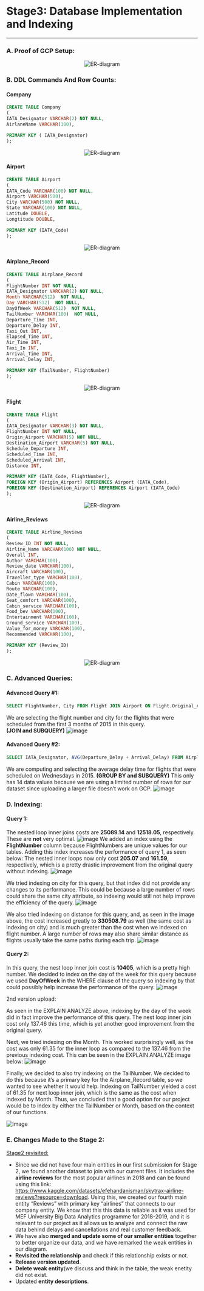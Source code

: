 
# Stage3: Database Implementation and Indexing
------------------------------------------

### A. Proof of GCP Setup:
<p align="center">
  <img src="https://github.com/ollill0823/103.UIUC_MS_CS-442-Database-Systems/blob/main/doc/Stage3_Database_Implementatio_and_Indexing/Image/Proof%20of%20GCP%20Setup.png" alt="ER-diagram"/>
</p>

### B. DDL Commands And Row Counts:
#### Company
``` sql
CREATE TABLE Company
(
IATA_Designator VARCHAR(2) NOT NULL, 
AirlaneName VARCHAR(100),

PRIMARY KEY ( IATA_Designator)
);
```
<p align="center">
  <img src="https://github.com/ollill0823/103.UIUC_MS_CS-442-Database-Systems/blob/main/doc/Stage3_Database_Implementatio_and_Indexing/Image/Company_count.png" alt="ER-diagram"/>
</p>

#### Airport
``` sql
CREATE TABLE Airport
(
IATA_Code VARCHAR(100) NOT NULL, 
Airport VARCHAR(500),
City VARCHAR(500) NOT NULL,
State VARCHAR(100) NOT NULL,
Latitude DOUBLE,
Longtitude DOUBLE,

PRIMARY KEY (IATA_Code)
);
```
<p align="center">
  <img src="https://github.com/ollill0823/103.UIUC_MS_CS-442-Database-Systems/blob/main/doc/Stage3_Database_Implementatio_and_Indexing/Image/Airport_count.png" alt="ER-diagram"/>
</p>

#### Airplane_Record
``` sql
CREATE TABLE Airplane_Record
(
FlightNumber INT NOT NULL,
IATA_Designator VARCHAR(2) NOT NULL, 
Month VARCHAR(512)  NOT NULL, 
Day VARCHAR(512)  NOT NULL, 
DayOfWeek VARCHAR(512)  NOT NULL, 
TailNumber VARCHAR(100)  NOT NULL,
Departure_Time INT, 
Departure_Delay INT, 
Taxi_Out INT, 
Elapsed_Time INT,
Air_Time INT, 
Taxi_In INT,
Arrival_Time INT, 
Arrival_Delay INT, 

PRIMARY KEY (TailNumber, FlightNumber)
);
```
<p align="center">
  <img src="https://github.com/ollill0823/103.UIUC_MS_CS-442-Database-Systems/blob/main/doc/Stage3_Database_Implementatio_and_Indexing/Image/Airplane_Records_count.png" alt="ER-diagram"/>
</p>


#### Flight
``` sql
CREATE TABLE Flight
(
IATA_Designator VARCHAR(3) NOT NULL, 
FlightNumber INT NOT NULL,
Origin_Airport VARCHAR(5) NOT NULL,
Destination_Airport VARCHAR(5) NOT NULL,
Schedule_Departure INT, 
Scheduled_Time INT, 
Scheduled_Arrival INT, 
Distance INT,

PRIMARY KEY (IATA_Code, FlightNumber),
FOREIGN KEY (Origin_Airport) REFERENCES Airport (IATA_Code),
FOREIGN KEY (Destination_Airport) REFERENCES Airport (IATA_Code)
);
```

<p align="center">
  <img src="https://github.com/ollill0823/103.UIUC_MS_CS-442-Database-Systems/blob/main/doc/Stage3_Database_Implementatio_and_Indexing/Image/Flight_count.png" alt="ER-diagram"/>
</p>

#### Airline_Reviews
``` sql
CREATE TABLE Airline_Reviews
(
Review_ID INT NOT NULL,
Airline_Name VARCHAR(100) NOT NULL,
Overall INT,
Author VARCHAR(100),
Review_date VARCHAR(100),
Aircraft VARCHAR(100),
Traveller_type VARCHAR(100),
Cabin VARCHAR(100),
Route VARCHAR(100),
Date_flown VARCHAR(100),
Seat_comfort VARCHAR(100),
Cabin_service VARCHAR(100),  
Food_bev VARCHAR(100),
Entertainment VARCHAR(100),
Ground_service VARCHAR(100),
Value_for_money VARCHAR(100),
Recommended VARCHAR(100),

PRIMARY KEY (Review_ID)
);
```
<p align="center">
  <img src="https://github.com/ollill0823/103.UIUC_MS_CS-442-Database-Systems/blob/main/doc/Stage3_Database_Implementatio_and_Indexing/Image/Airplane_Reviews_count.png" alt="ER-diagram"/>
</p>

### C. Advanced Queries:
#### Advanced Query #1:

``` sql
SELECT FlightNumber, City FROM Flight JOIN Airport ON Flight.Original_Airport = Airport.IATA_Code WHERE FlightNumber IN (SELECT FlightNumber FROM Airplane_Record WHERE 1 <= Month and Month <=3);
``` 

We are selecting the flight number and city for the flights that were scheduled from the first 3 months of 2015 in this query.   
**(JOIN and SUBQUERY)**
![image](https://user-images.githubusercontent.com/97086822/224241311-036ba55d-6e70-4c32-9ed6-afae0e25c48f.png)

#### Advanced Query #2:
``` sql
SELECT IATA_Designator, AVG(Departure_Delay + Arrival_Delay) FROM Airplane_Record WHERE DayOfWeek IN (SELECT DayofWeek FROM Airplane_Record WHERE DayOfWeek = 4) GROUP BY IATA_Designator;
``` 
We are computing and selecting the average delay time for flights that were scheduled on Wednesdays in 2015. **(GROUP BY and SUBQUERY)**
This only has 14 data values because we are using a limited number of rows for our dataset since uploading a larger file doesn’t work on GCP.
![image](https://user-images.githubusercontent.com/97086822/224241547-8dfecf81-82e5-46f8-bd63-72027ade28fd.png)


### D. Indexing:
#### Query 1:
The nested loop inner joins costs are **25089.14** and **12518.05**, respectively. These are **not** very optimal.
![image](https://github.com/ollill0823/103.UIUC_MS_CS-442-Database-Systems/blob/main/doc/Stage3_Database_Implementatio_and_Indexing/Image/Query1-1.png)
We added an index using the **FlightNumber** column because FlightNumbers are unique values for our tables. Adding this index increases the performance of query 1, as seen below:
The nested inner loops now only cost **205.07** and **161.59**, respectively, which is a pretty drastic improvement from the original query without indexing.
![image](https://github.com/ollill0823/103.UIUC_MS_CS-442-Database-Systems/blob/main/doc/Stage3_Database_Implementatio_and_Indexing/Image/Query1-2.png)

We tried indexing on city for this query, but that index did not provide any changes to its performance. This could be because a large number of rows could share the same city attribute, so indexing would still not help improve the efficiency of the query.
![image](https://github.com/ollill0823/103.UIUC_MS_CS-442-Database-Systems/blob/main/doc/Stage3_Database_Implementatio_and_Indexing/Image/Query1-3.png)

We also tried indexing on distance for this query, and, as seen in the image above, the cost increased greatly to **330508.79** as well (the same cost as indexing on city) and is much greater than the cost when we indexed on flight number. A large number of rows may also share similar distance as flights usually take the same paths during each trip. 
![image](https://github.com/ollill0823/103.UIUC_MS_CS-442-Database-Systems/blob/main/doc/Stage3_Database_Implementatio_and_Indexing/Image/Query1-4.png)

#### Query 2:

In this query, the nest loop inner join cost is **10405**, which is a pretty high number.
We decided to index on the day of the week for this query because we used **DayOfWeek** in the WHERE clause of the query so indexing by that could possibly help increase the performance of the query.
![image](https://github.com/ollill0823/103.UIUC_MS_CS-442-Database-Systems/blob/main/doc/Stage3_Database_Implementatio_and_Indexing/Image/Query2-1.png)


2nd version upload:

As seen in the EXPLAIN ANALYZE above, indexing by the day of the week did in fact improve the performance of this query. The nest loop inner join cost only 137.46 this time, which is yet another good improvement from the original query.


Next, we tried indexing on the Month. This worked surprisingly well, as the cost was only 61.35 for the inner loop as compared to the 137.46 from the previous indexing cost. This can be seen in the EXPLAIN ANALYZE image below:
![image](https://github.com/ollill0823/103.UIUC_MS_CS-442-Database-Systems/blob/main/doc/Stage3_Database_Implementatio_and_Indexing/Image/Query2-2.png)


Finally, we decided to also try indexing on the TailNumber. We decided to do this because it’s a primary key for the Airplane_Record table, so we wanted to see whether it would help. Indexing on TailNumber yielded a cost of 61.35 for next loop inner join, which is the same as the cost when indexed by Month. Thus, we concluded that a good option for our project would be to index by either the TailNumber or Month, based on the context of our functions.

![image](https://github.com/ollill0823/103.UIUC_MS_CS-442-Database-Systems/blob/main/doc/Stage3_Database_Implementatio_and_Indexing/Image/Query2-3.png)


### E. Changes Made to the Stage 2:
[Stage2 revisited:](https://github.com/ollill0823/103.UIUC_MS_CS-442-Database-Systems/tree/main/doc/Stage2_Conceptual_and_Logical_Database_Design)
*	Since we did not have four main entities in our first submission for Stage 2, we found another dataset to join with our current files. It includes the **airline reviews** for the most popular airlines in 2018 and can be found using this link: https://www.kaggle.com/datasets/efehandanisman/skytrax-airline-reviews?resource=download. Using this, we created our fourth main entity “Reviews” with primary key “airlines” that connects to our company entity. We know that this this data is reliable as it was used for MEF University Big Data Analytics programme for 2018-2019, and it is relevant to our project as it allows us to analyze and connect the raw data behind delays and cancellations and real customer feedback. 
*	We have also **merged and update some of our smaller entities** together to better organize our data, and we have remarked the weak entities in our diagram. 
*	**Revisited the relationship** and check if this relationship exists or not.
*	**Release version updated**.
*	**Delete weak entity**(we discuss and think in the table, the weak enetity did not exist.
*	Updated **entity descriptions**.




